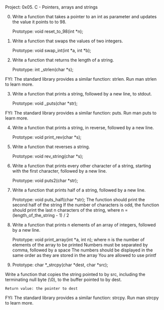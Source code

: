 Project: 0x05. C - Pointers, arrays and strings


0. Write a function that takes a pointer to an int as parameter and updates the value it points to to 98.

    Prototype: void reset_to_98(int *n);

1. Write a function that swaps the values of two integers.

    Prototype: void swap_int(int *a, int *b);

2. Write a function that returns the length of a string.

    Prototype: int _strlen(char *s);

FYI: The standard library provides a similar function: strlen. Run man strlen to learn more.

3. Write a function that prints a string, followed by a new line, to stdout.

    Prototype: void _puts(char *str);

FYI: The standard library provides a similar function: puts. Run man puts to learn more.

4. Write a function that prints a string, in reverse, followed by a new line.

    Prototype: void print_rev(char *s);

5. Write a function that reverses a string.

    Prototype: void rev_string(char *s);

6. Write a function that prints every other character of a string, starting with the first character, followed by a new line.

    Prototype: void puts2(char *str);

7. Write a function that prints half of a string, followed by a new line.

    Prototype: void puts_half(char *str);
    The function should print the second half of the string
    If the number of characters is odd, the function should print the last n characters of the string, where n = (length_of_the_string - 1) / 2

8. Write a function that prints n elements of an array of integers, followed by a new line.

    Prototype: void print_array(int *a, int n);
    where n is the number of elements of the array to be printed
    Numbers must be separated by comma, followed by a space
    The numbers should be displayed in the same order as they are stored in the array
    You are allowed to use printf

9. 
    Prototype: char *_strcpy(char *dest, char *src);

Write a function that copies the string pointed to by src, including the terminating null byte (\0), to the buffer pointed to by dest.

    Return value: the pointer to dest

FYI: The standard library provides a similar function: strcpy. Run man strcpy to learn more.
